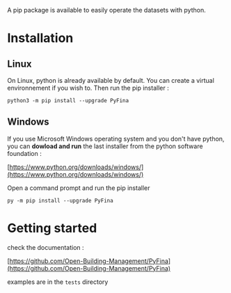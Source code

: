 A pip package is available to easily operate the datasets with python.

# Installation

## Linux

On Linux, python is already available by default. You can create a virtual environnement if you wish to. Then run the pip installer :

```
python3 -m pip install --upgrade PyFina
```

## Windows

If you use Microsoft Windows operating system and you don't have python, you can **dowload and run** the last installer from the python software foundation :

[https://www.python.org/downloads/windows/](https://www.python.org/downloads/windows/)

Open a command prompt and run the pip installer
```
py -m pip install --upgrade PyFina
```

# Getting started

check the documentation :

[https://github.com/Open-Building-Management/PyFina](https://github.com/Open-Building-Management/PyFina)

examples are in the `tests` directory 
